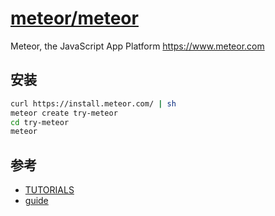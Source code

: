 # [meteor/meteor](https://github.com/meteor/meteor)

Meteor, the JavaScript App Platform https://www.meteor.com

## 安装

```sh
curl https://install.meteor.com/ | sh
meteor create try-meteor
cd try-meteor
meteor
```

## 参考

* [TUTORIALS](https://www.meteor.com/tutorials)
* [guide](https://guide.meteor.com/)



